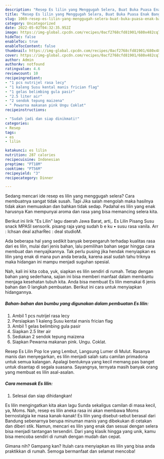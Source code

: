 ```yaml
---
description: "Resep Es lilin yang Menggugah Selera, Buat Buka Puasa Enak Banget"
title: "Resep Es lilin yang Menggugah Selera, Buat Buka Puasa Enak Banget"
slug: 1069-resep-es-lilin-yang-menggugah-selera-buat-buka-puasa-enak-banget
category: Uncategorized
date: 2022-05-02T04:32:35.952Z
image: https://img-global.cpcdn.com/recipes/0acf2768cfd81901/680x482cq70/es-lilin-foto-resep-utama.jpg
hideToc: false
enableToc: true
enableTocContent: false
thumbnail: https://img-global.cpcdn.com/recipes/0acf2768cfd81901/680x482cq70/es-lilin-foto-resep-utama.jpg
cover: https://img-global.cpcdn.com/recipes/0acf2768cfd81901/680x482cq70/es-lilin-foto-resep-utama.jpg
author: Admin
authorAv: notfound
ratingvalue: 4.6
reviewcount: 10
recipeingredient:
- "1 pcs nutrijel rasa lecy"
- "1 kaleng Susu kental manis frician flag"
- "1 gelas belimbing gula pasir"
- "2.5 liter air"
- "2 sendok tepung maizena"
- " Pewarna makanan pink Ungu Coklat"
recipeinstructions:

- "Sudah jadi dan siap dinikmati!"
categories:
- Resep
tags:
- es
- lilin

katakunci: es lilin 
nutrition: 287 calories
recipecuisine: Indonesian
preptime: "PT18M"
cooktime: "PT56M"
recipeyield: "3"
recipecategory: Dinner

---
```



Sedang mencari ide resep es lilin yang menggugah selera? Cara membuatnya sangat tidak susah. Tapi Jika salah mengolah maka hasilnya tidak akan memuaskan dan bahkan tidak sedap. Padahal es lilin yang enak harusnya Kan mempunyai aroma dan rasa yang bisa memancing selera kita.


Berikut ini lirik &#34;Es Lilin&#34; lagu daerah Jawa Barat, arti,. Es Lilin Pisang Susu snack MPASI sensorik. pisang raja yang sudah b e ku • susu rasa vanila. Arr : Ichsan deal azharRec : deal studioM.

Ada beberapa hal yang sedikit banyak berpengaruh terhadap kualitas rasa dari es lilin, mulai dari jenis bahan, lalu pemilihan bahan segar hingga cara membuat dan menyajikannya. Tak perlu pusing jika hendak menyiapkan es lilin yang enak di mana pun anda berada, karena asal sudah tahu triknya maka hidangan ini mampu menjadi suguhan spesial.


Nah, kali ini kita coba, yuk, siapkan es lilin sendiri di rumah. Tetap dengan bahan yang sederhana, sajian ini bisa memberi manfaat dalam membantu menjaga kesehatan tubuh kita. Anda bisa membuat Es lilin memakai 6 jenis bahan dan 0 langkah pembuatan. Berikut ini cara untuk menyiapkan hidangannya.

<!--inarticleads1-->

##### Bahan-bahan dan bumbu yang digunakan dalam pembuatan Es lilin:

1. Ambil 1 pcs nutrijel rasa lecy
1. Persiapkan 1 kaleng Susu kental manis frician flag
1. Ambil 1 gelas belimbing gula pasir
1. Siapkan 2.5 liter air
1. Sediakan 2 sendok tepung maizena
1. Siapkan  Pewarna makanan pink. Ungu. Coklat.


Resep Es Lilin Pop Ice yang Lembut, Langsung Lumer di Mulut. Rasanya manis dan menyegarkan, es lilin menjadi salah satu camilan primadona untuk semua kalangan. Apalagi bentuknya yang kecil memang pas banget untuk disantap di segala suasana. Sayangnya, ternyata masih banyak orang yang membuat es lilin asal-asalan. 

<!--inarticleads2-->

##### Cara memasak Es lilin:


1. Selesai dan siap dihidangkan!

Es lilin mengingatkan kita akan lagu Sunda sekaligus camilan di masa kecil, ya, Moms. Nah, resep es lilin aneka rasa ini akan membawa Moms bernostalgia ke masa kanak-kanak! Es lilin yang disebut-sebut berasal dari Bandung sebenarnya berupa minuman manis yang dibekukan di cetakan dan diberi stik. Namun, mencari es lilin yang enak dan sesuai dengan selera bisa menjadi tantangan tersendiri. Dari yang klasik hingga yang unik, kamu bisa mencoba sendiri di rumah dengan mudah dan cepat. 

Gimana nih? Gampang kan? Itulah cara menyiapkan es lilin yang bisa anda praktikkan di rumah. Semoga bermanfaat dan selamat mencoba!
